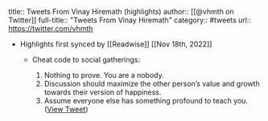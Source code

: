 title:: Tweets From Vinay Hiremath (highlights)
author:: [[@vhmth on Twitter]]
full-title:: "Tweets From Vinay Hiremath"
category:: #tweets
url:: https://twitter.com/vhmth

- Highlights first synced by [[Readwise]] [[Nov 18th, 2022]]
	- Cheat code to social gatherings:
	  
	  1. Nothing to prove. You are a nobody.
	  2. Discussion should maximize the other person’s value and growth towards their version of happiness.
	  3. Assume everyone else has something profound to teach you. ([View Tweet](https://twitter.com/search?q=Cheat%20code%20to%20social%20gatherings%3A%20%201.%20Nothing%20to%20prove.%20You%20are%20a%20nobody.%202.%20Discussion%20should%20maximize%20the%20other%20person%E2%80%99s%20value%20and%20growth%20towards%20their%20version%20of%20happiness.%203.%20Assume%20everyone%20else%20has%20something%20profound%20to%20teach%20you.%20%28from%3A%40vhmth%29))